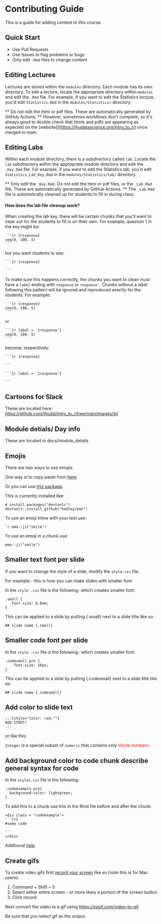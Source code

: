 # Contributing Guide

This is a guide for adding content to this course.



## Quick Start

* Use Pull Requests
* Use Issues to flag problems or bugs
* Only edit `.Rmd` files to change content



## Editing Lectures

Lectures are stored within the `modules` directory. Each module has its own directory. To edit a lecture, locate the appropriate directory within `modules` and edit the `.Rmd` file. For example, if you want to edit the Statistics lecture, you'd edit `Statistics.Rmd` in the `modules/Statistics/` directory.

** Do not edit the html or pdf files. These are automatically generated by GitHub Actions. ** However, sometimes workflows don't complete, so it's always good to double check that htmls and pdfs are appearing as expected on the [website]](https://jhudatascience.org/intro_to_r/) once merged to main.



## Editing Labs

Within each module directory, there is a subdirectory called `lab`. Locate the `lab` subdirectory within the appropriate module directory and edit the `_Key.Rmd` file. For example, if you want to edit the Statistics lab, you'd edit `Statistics_Lab_Key.Rmd` in the `modules/Statistics/lab/` directory.

** Only edit the `_Key.Rmd`. Do not edit the html or pdf files, or the `_Lab.Rmd` file. These are automatically generated by GitHub Actions. ** The `_Lab.Rmd` file is automatically cleaned up for students to fill in during class.



#### How does the lab file cleanup work?

When creating the lab key, there will be certain chunks that you'll want to clear out for the students to fill in on their own. For example, question 1 in the key might be:

````
```{r 1response}
seq(0, 100, 5)
```
````
but you want students to see:

````
```{r 1response}
 
```
````

To make sure this happens correctly, the chunks you want to clean must have a `label` ending with `response` or `response'`. Chunks without a label following this pattern will be ignored and reproduced exactly for the students. For example:

````
```{r 1response}
seq(0, 100, 5)
```
````
or
````
```{r label = '1response'}
seq(0, 100, 5)
```
````
become, respectively:
````
```{r 1response}
 
```
````

````
```{r label = '1response'}
 
```
````

## Cartoons for Slack

These are located here: https://github.com/jhudsl/intro_to_r/tree/main/images/lol

## Module detials/ Day info

These are located in docs/module_details


## Emojis

There are two ways to use emojis.

One way is to copy paste from [here](https://gist.github.com/rxaviers/7360908).

Or you can use [this package](https://github.com/hadley/emo). 

This is currently installed like:
```{r}
# install.packages("devtools")
devtools::install_github("hadley/emo")
```

To use an emoji inline with your text use:

``` `r emo::ji("smile")`  ```

To use an emoji in a chunk use:

```{r}
emo::ji("smile")
```



## Smaller text font per slide

If you want to change the style of a slide, modify the `style.css` file.

For example - this is how you can make slides with smaller font:

In the `style .css` file is the following- which creates smaller font:
```
.small {
   font-size: 0.8em;
}

```

This can be applied to a slide by putting {.small} next to a slide title like so:

`## slide name {.small}`



## Smaller code font per slide


In the `style .css` file is the following- which creates smaller font:
```
.codesmall pre {
    font-size: 16px;
}
```
This can be applied to a slide by putting {.codesmall} next to a slide title like so:

`## slide name {.codesmall}`



## Add color to slide text

```
:::{style="color: red;""}
RED STUFF!
:::
```
 or like this:
 
`Integer` is a special subset of `numeric` that contains only <span style="color: red;">whole numbers.</span>



## Add background color to code chunk describe general syntax for code

In the `styles.css` file is the following:


```
.codeexample pre{
  background-color: lightgreen;
}
```

To add this to a chunk use this in the Rmd file before and after the chunk:

````
<div class = "codeexample">
```{r}
#some code

```
</div>
````

Additional [help](https://bookdown.org/yihui/rmarkdown/ioslides-presentation.html)



## Create gifs

To create video gifs first [record your screen](https://www.hellotech.com/guide/for/how-to-screen-record-on-mac) like so (note this is for Mac users): 

1) Command + Shift + 5 
2) Select either entire screen - or more likely a portion of the screen button
3) Click record

Next convert the video to a gif using https://ezgif.com/video-to-gif.

Be sure that you select gif as the output.



